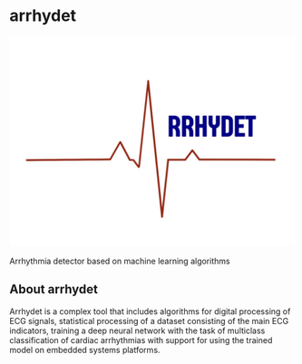 # arrhydet

![Arrhydet logo](img/logo.PNG)

Arrhythmia detector based on machine learning algorithms

## About arrhydet

Arrhydet is a complex tool that includes algorithms for digital processing of ECG signals, statistical processing of a dataset consisting of the main ECG indicators, training a deep neural network with the task of multiclass classification of cardiac arrhythmias with support for using the trained model on embedded systems platforms.
